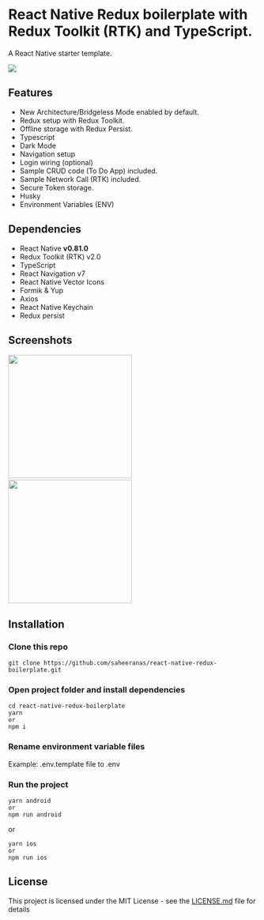 <!--
  Title: React Native Redux Boilerplate
  Description: A starter template for React Native with Redux Toolkit
  Author: saheeranas
  -->

# React Native Redux boilerplate with Redux Toolkit (RTK) and TypeScript.

A React Native starter template.

<kbd>
  <img src="demo/assets/react-native-redux-boilerplate-saheer-anas.png?raw=true"> 
</kbd>

## Features

- New Architecture/Bridgeless Mode enabled by default.
- Redux setup with Redux Toolkit.
- Offline storage with Redux Persist.
- Typescript
- Dark Mode
- Navigation setup
- Login wiring (optional)
- Sample CRUD code (To Do App) included.
- Sample Network Call (RTK) included.
- Secure Token storage.
- Husky
- Environment Variables (ENV)

## Dependencies

- React Native **v0.81.0**
- Redux Toolkit (RTK) v2.0
- TypeScript
- React Navigation v7
- React Native Vector Icons
- Formik & Yup
- Axios
- React Native Keychain
- Redux persist

## Screenshots

<p float="left">
  <img src="demo/assets/ss1.png?raw=true" width="250" />
  &nbsp; &nbsp; &nbsp; &nbsp;
  <img src="demo/assets/ss2.png?raw=true" width="250" />  
</p>

## Installation

### Clone this repo

```
git clone https://github.com/saheeranas/react-native-redux-boilerplate.git
```

### Open project folder and install dependencies

```
cd react-native-redux-boilerplate
yarn
or
npm i
```

### Rename environment variable files

Example: .env.template file to .env

### Run the project

```
yarn android
or
npm run android
```

or

```
yarn ios
or
npm run ios
```

## License

This project is licensed under the MIT License - see the [LICENSE.md](LICENSE) file for details
